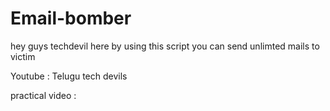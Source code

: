 # Email-bomber
hey guys techdevil here by using this script you can send unlimted mails to victim

Youtube : Telugu tech devils

practical video : 
